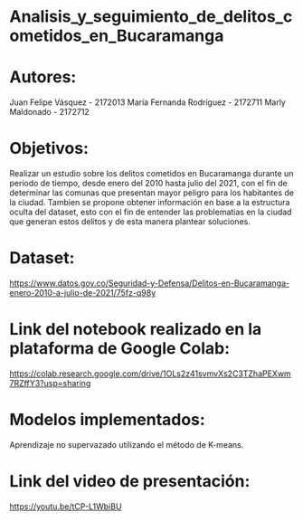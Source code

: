 # Analisis_y_seguimiento_de_delitos_cometidos_en_Bucaramanga


# Autores:
Juan Felipe Vásquez - 2172013
María Fernanda Rodríguez - 2172711
Marly Maldonado - 2172712


# Objetivos:
Realizar un estudio sobre los delitos cometidos en Bucaramanga durante un periodo de tiempo, desde enero del 2010 hasta julio del 2021, con el fin de determinar las comunas que presentan mayor peligro para los habitantes de la ciudad. Tambien se propone obtener información en base a la estructura oculta del dataset, esto con el fin de entender las problematias en la ciudad que generan estos delitos y de esta manera plantear soluciones.


# Dataset:
https://www.datos.gov.co/Seguridad-y-Defensa/Delitos-en-Bucaramanga-enero-2010-a-julio-de-2021/75fz-q98y

# Link del notebook realizado en la plataforma de Google Colab:
https://colab.research.google.com/drive/1OLs2z41svmvXs2C3TZhaPEXwm7RZffY3?usp=sharing

# Modelos implementados:
Aprendizaje no supervazado utilizando el método de K-means.

# Link del video de presentación:
https://youtu.be/tCP-L1WbiBU

